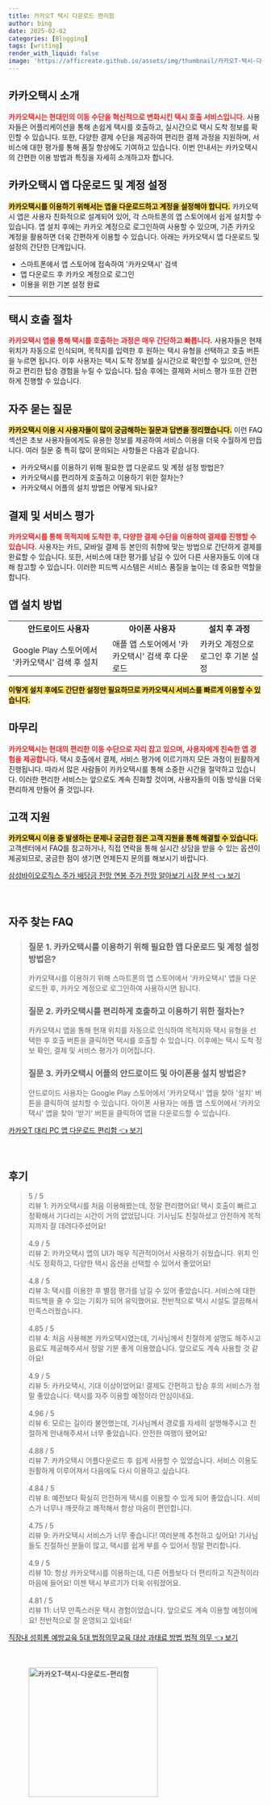 ```yaml
---
title: 카카오T 택시 다운로드 편리함
author: bing
date: 2025-02-02
categories: [Blogging]
tags: [writing]
render_with_liquid: false
image: 'https://afficreate.github.io/assets/img/thumbnail/카카오T-택시-다운로드-편리함.webp'
---
```



<h2 id='카카오택시_소개'>카카오택시 소개</h2>

<p><b><span style="color: #ee2323;">카카오택시는 현대인의 이동 수단을 혁신적으로 변화시킨 택시 호출 서비스입니다.</span></b> 사용자들은 어플리케이션을 통해 손쉽게 택시를 호출하고, 실시간으로 택시 도착 정보를 확인할 수 있습니다. 또한, 다양한 결제 수단을 제공하여 편리한 결제 과정을 지원하며, 서비스에 대한 평가를 통해 품질 향상에도 기여하고 있습니다. 이번 안내서는 카카오택시의 간편한 이용 방법과 특징을 자세히 소개하고자 합니다.</p>

<h2 id='카카오택시_앱_다운로드_및_계정_설정'>카카오택시 앱 다운로드 및 계정 설정</h2>

<p><b><span style="background-color: #ffe066;">카카오택시를 이용하기 위해서는 앱을 다운로드하고 계정을 설정해야 합니다.</span></b> 카카오택시 앱은 사용자 친화적으로 설계되어 있어, 각 스마트폰의 앱 스토어에서 쉽게 설치할 수 있습니다. 앱 설치 후에는 카카오 계정으로 로그인하여 사용할 수 있으며, 기존 카카오 계정을 활용하면 더욱 간편하게 이용할 수 있습니다. 아래는 카카오택시 앱 다운로드 및 설정의 간단한 단계입니다.</p>

<ul>
    <li>스마트폰에서 앱 스토어에 접속하여 '카카오택시' 검색</li>
    <li>앱 다운로드 후 카카오 계정으로 로그인</li>
    <li>이용을 위한 기본 설정 완료</li>
</ul>

<hr />

<h2 id='택시_호출_절차'>택시 호출 절차</h2>

<p><b><span style="color: #ee2323;">카카오택시 앱을 통해 택시를 호출하는 과정은 매우 간단하고 빠릅니다.</span></b> 사용자들은 현재 위치가 자동으로 인식되며, 목적지를 입력한 후 원하는 택시 유형을 선택하고 호출 버튼을 누르면 됩니다. 이후 사용자는 택시 도착 정보를 실시간으로 확인할 수 있으며, 안전하고 편리한 탑승 경험을 누릴 수 있습니다. 탑승 후에는 결제와 서비스 평가 또한 간편하게 진행할 수 있습니다.</p>

<h2 id='자주_묻는_질문'>자주 묻는 질문</h2>

<p><b><span style="background-color: #ffe066;">카카오택시 이용 시 사용자들이 많이 궁금해하는 질문과 답변을 정리했습니다.</span></b> 이런 FAQ 섹션은 초보 사용자들에게도 유용한 정보를 제공하여 서비스 이용을 더욱 수월하게 만듭니다. 여러 질문 중 특히 많이 문의되는 사항들은 다음과 같습니다.</p>

<ul>
    <li>카카오택시를 이용하기 위해 필요한 앱 다운로드 및 계정 설정 방법은?</li>
    <li>카카오택시를 편리하게 호출하고 이용하기 위한 절차는?</li>
    <li>카카오택시 어플의 설치 방법은 어떻게 되나요?</li>
</ul>

<h2 id='결제_및_서비스_평가'>결제 및 서비스 평가</h2>

<p><b><span style="color: #ee2323;">카카오택시를 통해 목적지에 도착한 후, 다양한 결제 수단을 이용하여 결제를 진행할 수 있습니다.</span></b> 사용자는 카드, 모바일 결제 등 본인의 취향에 맞는 방법으로 간단하게 결제를 완료할 수 있습니다. 또한, 서비스에 대한 평가를 남길 수 있어 다른 사용자들도 이에 대해 참고할 수 있습니다. 이러한 피드백 시스템은 서비스 품질을 높이는 데 중요한 역할을 합니다.</p>

<h2 id='앱_설치_방법'>앱 설치 방법</h2>

<table>
    <tr>
        <td style="text-align: center; height: 17px;"><b>안드로이드 사용자</b></td>
        <td style="text-align: center; height: 17px;"><b>아이폰 사용자</b></td>
        <td style="text-align: center; height: 17px;"><b>설치 후 과정</b></td>
    </tr>
    <tr>
        <td>Google Play 스토어에서 '카카오택시' 검색 후 설치</td>
        <td>애플 앱 스토어에서 '카카오택시' 검색 후 다운로드</td>
        <td>카카오 계정으로 로그인 후 기본 설정</td>
    </tr>
</table>

<p><b><span style="background-color: #ffe066;">이렇게 설치 후에도 간단한 설정만 필요하므로 카카오택시 서비스를 빠르게 이용할 수 있습니다.</span></b></p>

<h2 id='마무리'>마무리</h2>

<p><b><span style="color: #ee2323;">카카오택시는 현대의 편리한 이동 수단으로 자리 잡고 있으며, 사용자에게 친숙한 앱 경험을 제공합니다.</span></b> 택시 호출에서 결제, 서비스 평가에 이르기까지 모든 과정이 원활하게 진행됩니다. 따라서 많은 사람들이 카카오택시를 통해 소중한 시간을 절약하고 있습니다. 이러한 편리한 서비스는 앞으로도 계속 진화할 것이며, 사용자들의 이동 방식을 더욱 편리하게 만들어 줄 것입니다.</p>

<h2 id='고객_지원'>고객 지원</h2>

<p><b><span style="background-color: #ffe066;">카카오택시 이용 중 발생하는 문제나 궁금한 점은 고객 지원을 통해 해결할 수 있습니다.</span></b> 고객센터에서 FAQ를 참고하거나, 직접 연락을 통해 실시간 상담을 받을 수 있는 옵션이 제공되므로, 궁금한 점이 생기면 언제든지 문의를 해보시기 바랍니다.</p>


<p><a class="click-button" title="삼성바이오로직스 주가 배당금 전망 연봉 주가 전망 알아보기 시장 분석" href="https://afficreate.github.io/posts/%EC%82%BC%EC%84%B1%EB%B0%94%EC%9D%B4%EC%98%A4%EB%A1%9C%EC%A7%81%EC%8A%A4-%EC%A3%BC%EA%B0%80-%EB%B0%B0%EB%8B%B9%EA%B8%88-%EC%A0%84%EB%A7%9D-%EC%97%B0%EB%B4%89-%EC%A3%BC%EA%B0%80-%EC%A0%84%EB%A7%9D-%EC%95%8C%EC%95%84%EB%B3%B4%EA%B8%B0-%EC%8B%9C%EC%9E%A5-%EB%B6%84%EC%84%9D/" rel="dofollow">삼성바이오로직스 주가 배당금 전망 연봉 주가 전망 알아보기 시장 분석 👈 보기</a></p><br>
<h2 id='자주_찾는_FAQ'>자주 찾는 FAQ</h2>
<div itemscope="" itemtype="https://schema.org/FAQPage"> 
<blockquote> 
<div itemscope="" itemprop="mainEntity" itemtype="https://schema.org/Question"> 
<h3 itemprop="name">질문 1. 카카오택시를 이용하기 위해 필요한 앱 다운로드 및 계정 설정 방법은?</h3> 
<div itemscope="" itemprop="acceptedAnswer" itemtype="https://schema.org/Answer"> 
<span itemprop="text"> 
<p>카카오택시를 이용하기 위해 스마트폰의 앱 스토어에서 '카카오택시' 앱을 다운로드한 후, 카카오 계정으로 로그인하여 사용하시면 됩니다.</p> 
</span> 
</div> 
</div> 
<div itemscope="" itemprop="mainEntity" itemtype="https://schema.org/Question"> 
<h3 itemprop="name">질문 2. 카카오택시를 편리하게 호출하고 이용하기 위한 절차는?</h3> 
<div itemscope="" itemprop="acceptedAnswer" itemtype="https://schema.org/Answer"> 
<span itemprop="text"> 
<p>카카오택시 앱을 통해 현재 위치를 자동으로 인식하여 목적지와 택시 유형을 선택한 후 호출 버튼을 클릭하면 택시를 호출할 수 있습니다. 이후에는 택시 도착 정보 확인, 결제 및 서비스 평가가 이어집니다.</p> 
</span> 
</div> 
</div> 
<div itemscope="" itemprop="mainEntity" itemtype="https://schema.org/Question"> 
<h3 itemprop="name">질문 3. 카카오택시 어플의 안드로이드 및 아이폰용 설치 방법은?</h3> 
<div itemscope="" itemprop="acceptedAnswer" itemtype="https://schema.org/Answer"> 
<span itemprop="text"> 
<p>안드로이드 사용자는 Google Play 스토어에서 '카카오택시' 앱을 찾아 '설치' 버튼을 클릭하여 설치할 수 있습니다. 아이폰 사용자는 애플 앱 스토어에서 '카카오택시' 앱을 찾아 '받기' 버튼을 클릭하여 앱을 다운로드할 수 있습니다.</p> 
</span> 
</div> 
</div> 
</blockquote> 
</div>
<p><a class="click-button" title="카카오T 대리 PC 앱 다운로드 편리함" href="https://afficreate.github.io/posts/%EC%B9%B4%EC%B9%B4%EC%98%A4T-%EB%8C%80%EB%A6%AC-PC-%EC%95%B1-%EB%8B%A4%EC%9A%B4%EB%A1%9C%EB%93%9C-%ED%8E%B8%EB%A6%AC%ED%95%A8/" rel="dofollow">카카오T 대리 PC 앱 다운로드 편리함 👈 보기</a></p><br>
<h2 id='후기'>후기</h2>
<div itemscope itemtype="https://schema.org/Product">
  <blockquote>
  <div itemprop="review" itemscope itemtype="https://schema.org/Review">
      <div itemprop="reviewRating" itemscope itemtype="https://schema.org/Rating"> <span itemprop="ratingValue">5</span> / <span itemprop="bestRating">5</span> </div>
      <span itemprop="reviewBody">리뷰 1: 카카오택시를 처음 이용해봤는데, 정말 편리했어요! 택시 호출이 빠르고 정확해서 기다리는 시간이 거의 없었답니다. 기사님도 친절하셨고 안전하게 목적지까지 잘 데려다주셨어요!</span>
  </div>
  <br>
  <div itemprop="review" itemscope itemtype="https://schema.org/Review">
      <div itemprop="reviewRating" itemscope itemtype="https://schema.org/Rating"> <span itemprop="ratingValue">4.9</span> / <span itemprop="bestRating">5</span> </div>
      <span itemprop="reviewBody">리뷰 2: 카카오택시 앱의 UI가 매우 직관적이어서 사용하기 쉬웠습니다. 위치 인식도 정확하고, 다양한 택시 옵션을 선택할 수 있어서 좋았어요!</span>
  </div>
  <br>
  <div itemprop="review" itemscope itemtype="https://schema.org/Review">
      <div itemprop="reviewRating" itemscope itemtype="https://schema.org/Rating"> <span itemprop="ratingValue">4.8</span> / <span itemprop="bestRating">5</span> </div>
      <span itemprop="reviewBody">리뷰 3: 택시를 이용한 후 별점 평가를 남길 수 있어 좋았습니다. 서비스에 대한 피드백을 줄 수 있는 기회가 되어 유익했어요. 전반적으로 택시 시설도 깔끔해서 만족스러웠습니다.</span>
  </div>
  <br>
  <div itemprop="review" itemscope itemtype="https://schema.org/Review">
      <div itemprop="reviewRating" itemscope itemtype="https://schema.org/Rating"> <span itemprop="ratingValue">4.85</span> / <span itemprop="bestRating">5</span> </div>
      <span itemprop="reviewBody">리뷰 4: 처음 사용해본 카카오택시였는데, 기사님께서 친절하게 설명도 해주시고 음료도 제공해주셔서 정말 기분 좋게 이용했습니다. 앞으로도 계속 사용할 것 같아요!</span>
  </div>
  <br>
  <div itemprop="review" itemscope itemtype="https://schema.org/Review">
      <div itemprop="reviewRating" itemscope itemtype="https://schema.org/Rating"> <span itemprop="ratingValue">4.9</span> / <span itemprop="bestRating">5</span> </div>
      <span itemprop="reviewBody">리뷰 5: 카카오택시, 기대 이상이었어요! 결제도 간편하고 탑승 후의 서비스가 정말 좋았습니다. 택시를 자주 이용할 예정이라 안심이네요.</span>
  </div>
  <br>
  <div itemprop="review" itemscope itemtype="https://schema.org/Review">
      <div itemprop="reviewRating" itemscope itemtype="https://schema.org/Rating"> <span itemprop="ratingValue">4.96</span> / <span itemprop="bestRating">5</span> </div>
      <span itemprop="reviewBody">리뷰 6: 모르는 길이라 불안했는데, 기사님께서 경로를 자세히 설명해주시고 친절하게 안내해주셔서 너무 좋았습니다. 안전한 여행이 됐어요!</span>
  </div>
  <br>
  <div itemprop="review" itemscope itemtype="https://schema.org/Review">
      <div itemprop="reviewRating" itemscope itemtype="https://schema.org/Rating"> <span itemprop="ratingValue">4.88</span> / <span itemprop="bestRating">5</span> </div>
      <span itemprop="reviewBody">리뷰 7: 카카오택시 어플다운로드 후 쉽게 사용할 수 있었습니다. 서비스 이용도 원활하게 이루어져서 다음에도 다시 이용하고 싶습니다.</span>
  </div>
  <br>
  <div itemprop="review" itemscope itemtype="https://schema.org/Review">
      <div itemprop="reviewRating" itemscope itemtype="https://schema.org/Rating"> <span itemprop="ratingValue">4.84</span> / <span itemprop="bestRating">5</span> </div>
      <span itemprop="reviewBody">리뷰 8: 예전보다 확실히 안전하게 택시를 이용할 수 있게 되어 좋았습니다. 서비스가 너무나 깨끗하고 쾌적해서 항상 마음이 편안합니다.</span>
  </div>
  <br>
  <div itemprop="review" itemscope itemtype="https://schema.org/Review">
      <div itemprop="reviewRating" itemscope itemtype="https://schema.org/Rating"> <span itemprop="ratingValue">4.75</span> / <span itemprop="bestRating">5</span> </div>
      <span itemprop="reviewBody">리뷰 9: 카카오택시 서비스가 너무 좋습니다! 여러분께 추천하고 싶어요! 기사님들도 친절하신 분들이 많고, 택시를 쉽게 부를 수 있어서 정말 편리합니다.</span>
  </div>
  <br>
  <div itemprop="review" itemscope itemtype="https://schema.org/Review">
      <div itemprop="reviewRating" itemscope itemtype="https://schema.org/Rating"> <span itemprop="ratingValue">4.9</span> / <span itemprop="bestRating">5</span> </div>
      <span itemprop="reviewBody">리뷰 10: 항상 카카오택시를 이용하는데, 다른 어플보다 더 편리하고 직관적이라 마음에 들어요! 이젠 택시 부르기가 더욱 쉬워졌어요.</span>
  </div>
  <br>
  <div itemprop="review" itemscope itemtype="https://schema.org/Review">
      <div itemprop="reviewRating" itemscope itemtype="https://schema.org/Rating"> <span itemprop="ratingValue">4.81</span> / <span itemprop="bestRating">5</span> </div>
      <span itemprop="reviewBody">리뷰 11: 너무 만족스러운 택시 경험이었습니다. 앞으로도 계속 이용할 예정이에요! 전반적으로 잘 운영되고 있네요!</span>
  </div>
  </blockquote>
</div>
<p><a class="click-button" title="직장내 성희롱 예방교육 5대 법정의무교육 대상 과태료 방법 법적 의무" href="https://afficreate.github.io/posts/%EC%A7%81%EC%9E%A5%EB%82%B4-%EC%84%B1%ED%9D%AC%EB%A1%B1-%EC%98%88%EB%B0%A9%EA%B5%90%EC%9C%A1-5%EB%8C%80-%EB%B2%95%EC%A0%95%EC%9D%98%EB%AC%B4%EA%B5%90%EC%9C%A1-%EB%8C%80%EC%83%81-%EA%B3%BC%ED%83%9C%EB%A3%8C-%EB%B0%A9%EB%B2%95-%EB%B2%95%EC%A0%81-%EC%9D%98%EB%AC%B4/" rel="dofollow">직장내 성희롱 예방교육 5대 법정의무교육 대상 과태료 방법 법적 의무 👈 보기</a></p><br>
<figure class="image"><img src="https://afficreate.github.io/assets/img/thumbnail/카카오T-택시-다운로드-편리함.webp" alt="카카오T-택시-다운로드-편리함" width="256" height="256"></figure>